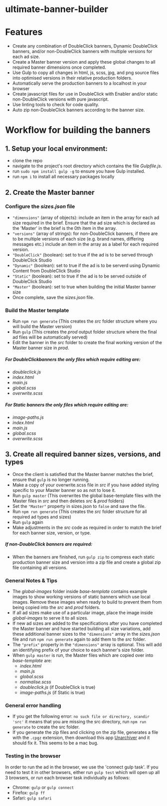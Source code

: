 # ultimate-banner-builder

# Features
- Create any combination of DoubleClick banners, Dynamic DoubleClick banners, and/or non-DoubleClick banners with multiple versions for each ad size. 
- Create a Master banner version and apply these global changes to all required banner dimensions once completed.
- Use Gulp to copy all changes in html, js, scss, jpg, and png source files into optimised versions in their relative production folders.
- Automatically serve the production banners to a localhost in your browser
- Create javascript files for use in DoubleClick with Enabler and/or static non-DoubleClick versions with pure javascript.
- Use linting tools to check for code quality.
- Auto zip non-DoubleClick banners according to the banner size.


# Workflow for building the banners

## 1. Setup your local environment:
- clone the repo
- navigate to the project's root directory which contains the file *Gulpfile.js*.
- run `sudo npm install gulp -g` to ensure you have Gulp installed.
- run `npm i` to install all necessary packages locally

## 2. Create the Master banner
### Configure the *sizes.json* file
- `"dimensions"` (array of objects): include an item in the array for each ad size required in the brief. Ensure that the ad size which is declared as the 'Master' in the brief is the 0th item in the array.
- `"versions"` (array of strings): for non-DoubleClick banners, if there are to be multiple versions of each size (e.g. brand names, differing messages etc.) include an item in the array as a label for each required version.
- `"DoubleClick"` (boolean): set to true if the ad is to be served through DoubleClick Studio
- `"Dynamic"` (boolean): set to true if the ad is to be serverd using Dynamic Content from DoubleClick Studio
- `"Static"` (boolean): set to true if the ad is to be served outside of DoubleClick Studio
- `"Master"` (boolean): set to true when building the initial Master banner size
- Once complete, save the *sizes.json* file.

### Build the Master template
- Run `npm run generate` (This creates the *src* folder structure where you will build the Master version)
- Run `gulp` (This creates the *prod* output folder structure where the final ad files will be automatically served)
- Edit the banner in the *src* folder to create the final working version of the Master banner size in *prod*. 

##### For DoubleClickbanners the only files which require editing are:
  - *doubleclick.js*
  - *index.html*
  - *main.js*
  - *global.scss* 
  - *overwrite.scss*

##### For Static banners the only files which require editing are:
  - *image-paths.js*
  - *index.html*
  - *main.js*
  - *global.scss* 
  - *overwrite.scss*

## 3. Create all required banner sizes, versions, and types 
- Once the client is satisfied that the Master banner matches the brief, ensure that `gulp` is no longer running. 
- Make a copy of your overwrite.scss file in *src* if you have added styling specific to your Master banner so as not to lose it. 
- Run `gulp master` (This overwrites the global base-template files with the Master files in *src* and then deletes *src* & *prod* folders)
- Set the `"Master"` property in sizes.json to `false` and save the file.
- Run `npm run generate` (This creates the *src* folder structure for all required ad types and sizes)
- Run `gulp` again 
- Make adjustments in the *src* code as required in order to match the brief for each banner size, version, or type. 

##### If non-DoubleClick banners are required:
- When the banners are finished, run `gulp zip` to compress each static production banner size and version into a zip file and create a global zip file containing all versions.

### General Notes & Tips
- The *global-images* folder inside *base-template* contains example images to show working versions of static banners which use local images. Remove these images when ready to build to prevent them from being copied into the *src* and *prod* folders.
- If all ad sizes make use of a particular image, place the image inside *global-images* to serve it to all sizes.
- If new ad sizes are added to the specifications after you have completed the Master banner and have started building all size variations, add these additional banner sizes to the `"dimensions"` array in the *sizes.json* file and run `npm run generate` again to add them to the *src* folder.
- The `"prefix"` property in the `"dimensions"` array is optional. This will add an identifying prefix of your choice to each banner's size folder.
- When `gulp master` is run, the Master files which are copied over into *base-template* are: 
  - *index.html*
  - *main.js*
  - *global.scss*
  - *normalise.scss*
  - *doubleclick.js* (if DoubleClick is true)
  - *image-paths.js* (if Static is true)

### General error handling

- If you get the following error: `no such file or directory, scandir 'src'` it means that you are missing the src directory, run `npm run generate` to create the src folder.
- If you generate the zip files and clicking on the zip file, generates a file with the `.cpgz` extension, then download this app [Unarchiver](https://itunes.apple.com/us/app/the-unarchiver/id425424353?mt=12) and it should fix it. This seems to be a mac bug.

### Testing in the browser

In order to run the ad in the browser, we use the 'connect gulp task'.
If you need to test it in other browsers, either run `gulp test` which will open up all 3 browsers, or run each browser task individually as follows:
- Chrome: `gulp` or `gulp connect`
- Firefox: `gulp ff` 
- Safari: `gulp safari`
